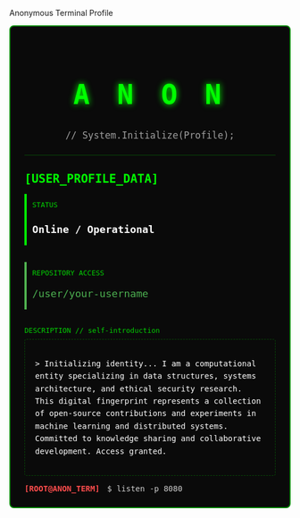 Anonymous Terminal Profile

<div style="background-color: #0a0a0a; color: #00ff00; padding: 25px; border: 2px solid #008800; border-radius: 8px; font-family: monospace;">

<div style="text-align: center; margin-bottom: 25px;">
<h1 style="font-size: 3.5em; font-weight: bold; letter-spacing: 0.2em; text-shadow: 0 0 12px #00ff00; line-height: 1.2;">
A N O N
</h1>
<p style="font-size: 1.2em; color: #ffffff99;">
// System.Initialize(Profile);
</p>
</div>

<div style="border-top: 1px solid #00ff0044; margin: 20px 0;"></div>

<h2 style="font-size: 1.5em; margin-bottom: 15px; color: #00ff00;">
[USER_PROFILE_DATA]
</h2>

<div style="display: flex; flex-wrap: wrap; gap: 30px; margin-top: 15px;">

<!-- Status -->
<div style="border-left: 4px solid #00ff00; padding-left: 10px;">
  <p style="font-size: 0.9em; color: #00ff00cc;">STATUS</p>
  <h3 style="font-size: 1.3em; color: white;">Online / Operational</h3>
</div>

<!-- GitHub Link -->
<div style="border-left: 4px solid #50b350; padding-left: 10px;">
  <p style="font-size: 0.9em; color: #00ff00cc;">REPOSITORY ACCESS</p>
  <p style="font-size: 1.3em;">
    <a href="https://github.com/your-username" style="color: #4CAF50; text-decoration: none;">/user/your-username</a>
  </p>
</div>


</div>

<!-- Bio/Description -->

<div style="margin-top: 30px;">
<p style="font-size: 0.9em; color: #00ff00cc; margin-bottom: 8px;">DESCRIPTION // self-introduction</p>
<div style="background-color: #0a0a0a; padding: 18px; border: 1px dashed #00ff0044; border-radius: 4px;">
<p style="color: white; line-height: 1.6;">
&gt; Initializing identity... I am a computational entity specializing in data structures, systems architecture, and ethical security research. This digital fingerprint represents a collection of open-source contributions and experiments in machine learning and distributed systems. Committed to knowledge sharing and collaborative development. Access granted.
</p>
</div>
</div>

<!-- Footer Simulation -->

<div style="font-size: 1em; margin-top: 15px;">
<span style="color: #ff4d4d; font-weight: bold; margin-right: 5px;">[ROOT@ANON_TERM]</span>
<span style="color: #ffffffcc;">$ listen -p 8080</span>
</div>

</div>
